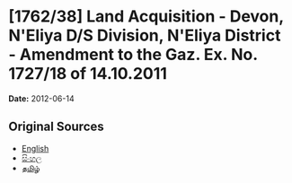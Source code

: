 # [1762/38] Land Acquisition - Devon, N'Eliya D/S Division, N'Eliya District - Amendment to the Gaz. Ex. No. 1727/18 of 14.10.2011

**Date:** 2012-06-14

## Original Sources

- [English](https://documents.gov.lk/view/extra-gazettes/2012/6/1762-38_E.pdf)
- [සිංහල](https://documents.gov.lk/view/extra-gazettes/2012/6/1762-38_S.pdf)
- [தமிழ்](https://documents.gov.lk/view/extra-gazettes/2012/6/1762-38_T.pdf)
